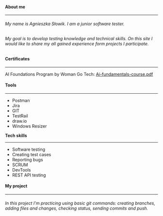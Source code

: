 #### **About me**
_______________________________________________________________________________________________________________________________________________________________

###### My name is Agnieszka Słowik. I am a junior software tester. 
###### My goal is to develop testing knowledge and technical skills. On this site I would like to share my all gained experience form projects I participate.

#### **Certificates**
_______________________________________________________________________________________________________________________________________________________________
AI Foundations Program by Woman Go Tech:
[Ai-fundamentals-course.pdf](https://github.com/user-attachments/files/18170711/Ai-fundamentals-course.pdf)


#### **Tools**
_______________________________________________________________________________________________________________________________________________________________
* Postman
* Jira
* GIT
* TestRail
* draw.io
* Windows Resizer

**Tech skills**
_______________________________________________________________________________________________________________________________________________________________
* Software testing
* Creating test cases
* Reporting bugs
* SCRUM
* DevTools
* REST API testing

#### **My project**
_______________________________________________________________________________________________________________________________________________________________
###### In this project I'm practicing using basic git commands: creating branches, adding files and changes, checking status, sending commits and push.


